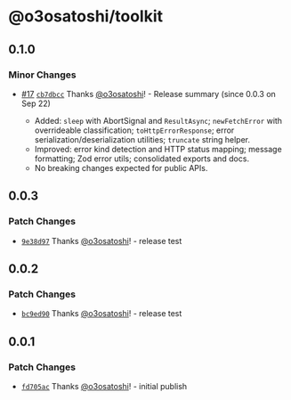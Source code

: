 # @o3osatoshi/toolkit

## 0.1.0

### Minor Changes

- [#17](https://github.com/o3osatoshi/portfolio/pull/17) [`cb7dbcc`](https://github.com/o3osatoshi/portfolio/commit/cb7dbcc30b6a260d4a68d91fdd52898d8f37a9ea) Thanks [@o3osatoshi](https://github.com/o3osatoshi)! - Release summary (since 0.0.3 on Sep 22)

  - Added: `sleep` with AbortSignal and `ResultAsync`; `newFetchError` with overrideable classification; `toHttpErrorResponse`; error serialization/deserialization utilities; `truncate` string helper.
  - Improved: error kind detection and HTTP status mapping; message formatting; Zod error utils; consolidated exports and docs.
  - No breaking changes expected for public APIs.

## 0.0.3

### Patch Changes

- [`9e38d97`](https://github.com/o3osatoshi/portfolio/commit/9e38d974325ac83433609670b6bc2ecc803c6050) Thanks [@o3osatoshi](https://github.com/o3osatoshi)! - release test

## 0.0.2

### Patch Changes

- [`bc9ed90`](https://github.com/o3osatoshi/portfolio/commit/bc9ed90a7831a8d366984fad24c2f087b478f1f8) Thanks [@o3osatoshi](https://github.com/o3osatoshi)! - release test

## 0.0.1

### Patch Changes

- [`fd705ac`](https://github.com/o3osatoshi/portfolio/commit/fd705acbd21d8485a96ce840f954947e9bd8d27e) Thanks [@o3osatoshi](https://github.com/o3osatoshi)! - initial publish

